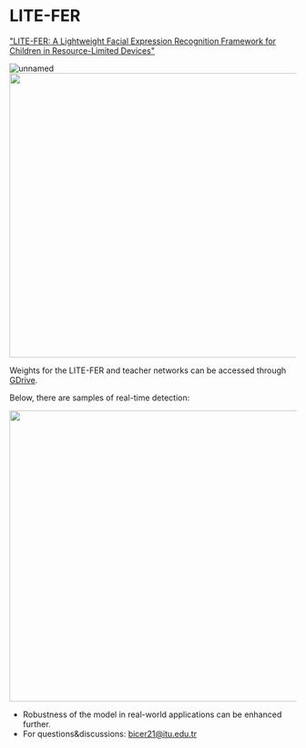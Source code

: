 # LITE-FER
["LITE-FER: A Lightweight Facial Expression Recognition Framework for Children in Resource-Limited Devices"](https://doi.org/10.1109/FG59268.2024.10581970)

![unnamed](https://github.com/user-attachments/assets/b8385a43-0d88-47af-9fb1-60e962a5df29)
<img src=https://github.com/erhanbicerr/LITE-FER/assets/54547996/24485782-45ff-41c7-82b5-1e835175fce9 width="600" height="500" />

Weights for the LITE-FER and teacher networks can be accessed through [GDrive](https://drive.google.com/drive/folders/1oOKHnhOGpSt7WX4X0lhIpixc2428JX-y?usp=sharing). 

Below, there are samples of real-time detection:

<img src="https://github.com/user-attachments/assets/d8dd3390-5100-43c5-879e-6faf6517d309" width="512">



- Robustness of the model in real-world applications can be enhanced further.
- For questions&discussions: bicer21@itu.edu.tr

